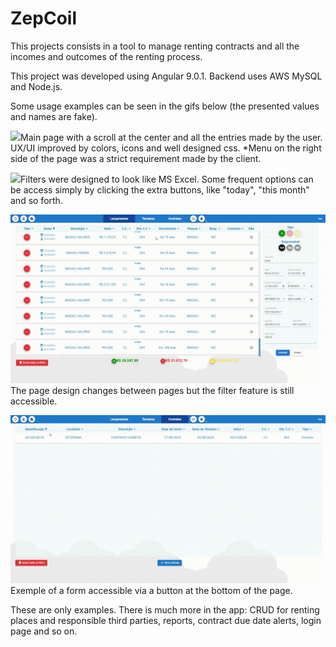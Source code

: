 # ZepCoil

This projects consists in a tool to manage renting contracts and all the incomes and outcomes of the renting process.

This project was developed using Angular 9.0.1. Backend uses AWS MySQL and Node.js.

Some usage examples can be seen in the gifs below (the presented values and names are fake).

<img src="./gifs/main_page.gif">Main page with a scroll at the center and all the entries made by the user. UX/UI improved by colors, icons and well designed css.
*Menu on the right side of the page was a strict requirement made by the client.


<img src="./gifs/filters.gif">Filters were designed to look like MS Excel. Some frequent options can be access simply by clicking the extra buttons, like "today", "this month" and so forth.


<img src="./gifs/switching_page.gif">The page design changes between pages but the filter feature is still accessible.


<img src="./gifs/contracts.gif">Exemple of a form accessible via a button at the bottom of the page.


These are only examples. There is much more in the app: CRUD for renting places and responsible third parties, reports, contract due date alerts, login page and so on.
